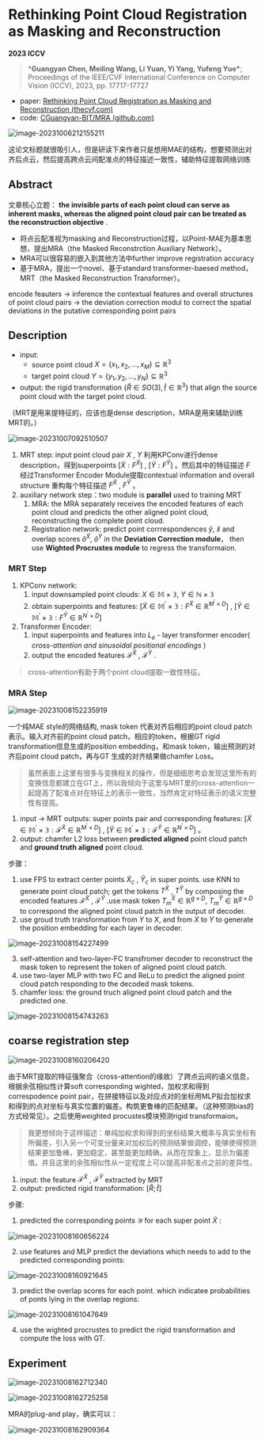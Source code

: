 # Rethinking Point Cloud Registration as Masking and Reconstruction

**2023 ICCV** 

> ***Guangyan Chen, Meiling Wang, Li Yuan, Yi Yang, Yufeng Yue\***; Proceedings of the IEEE/CVF International Conference on Computer Vision (ICCV), 2023, pp. 17717-17727

- paper: [Rethinking Point Cloud Registration as Masking and Reconstruction (thecvf.com)](https://openaccess.thecvf.com/content/ICCV2023/papers/Chen_Rethinking_Point_Cloud_Registration_as_Masking_and_Reconstruction_ICCV_2023_paper.pdf)
- code: [CGuangyan-BIT/MRA (github.com)](https://github.com/cguangyan-bit/mra)

![image-20231006212155211](https://img2023.cnblogs.com/blog/3251700/202310/3251700-20231008164000521-174267190.png)

这论文标题就很吸引人，但是研读下来作者只是想用MAE的结构，想要预测出对齐后点云，然后提高跨点云间配准点的特征描述一致性，辅助特征提取网络训练

<!--想法不错，但是我觉得这里用dense description是不是不太合适，我觉得这里用patch-based其实更方面，更合理，dense description会引入比较多的噪声-->

## Abstract

文章核心立题： **the invisible parts of each point cloud can serve as inherent masks, whereas the aligned point cloud pair can be treated as the reconstruction objective** .

- 将点云配准视为masking and Reconstruction过程，以Point-MAE为基本思想，提出MRA（the Masked Reconstrction Auxiliary Network）。
- MRA可以很容易的嵌入到其他方法中further improve registration accuracy
- 基于MRA，提出一个novel、基于standard transformer-baesed method，MRT（the Masked Reconstruction Transformer）。

encode feauters -> inference the contextual features and overall structures of point cloud pairs -> the deviation correction modul to correct the spatial deviations in the putative corresponding point pairs

## Description

- input:
  - source point cloud $X = \{x_1, x_2, …,x_M\} \subseteq \mathbb{R}^3$
  - target point cloud $Y = \{y_1, y_2, …, y_N\} \subseteq \mathbb{R}^3$ 
- output: the rigid transformation $\{\hat{R} \in SO(3), \hat{t} \in \mathbb{R}^3\}$ that align the source point cloud with the target point cloud.

（MRT是用来提特征的，应该也是dense description，MRA是用来辅助训练MRT的。）

![image-20231007092510507](https://img2023.cnblogs.com/blog/3251700/202310/3251700-20231008164002201-1296592879.png)

1. MRT step: input point cloud pair $X$ , $Y$ 利用KPConv进行dense description，得到superpoints $[\widetilde{X}:F^{\widetilde{X}}]$ ,  $[\widetilde{Y}:F^{\widetilde{Y}}]$ 。然后其中的特征描述 $F$ 经过Transformer Encoder Module提取contextual information and overall structure 重构每个特征描述 $F^{\widetilde{X}}$ , $F^{\widetilde{Y}}$ 。
2. auxiliary network step：two module is **parallel** used to training MRT
   1. MRA: the MRA separately receives the encoded features of each point cloud and predicts the other aligned point cloud, reconstructing the complete point cloud.
   2. Registration network: predict point corrrespondences $\hat{y},\ \hat{x}$ and overlap scores $\hat{o}^{\widetilde{X}},\ \hat{o}^{\widetilde{Y}}$ in the **Deviation Correction module**， then use **Wighted Procrustes module** to regress the transformaion.

### MRT Step

1. KPConv network:
   1. input downsampled point clouds: $X \in \mathbb{M \times 3}$, $Y \in \mathbb{N \times 3}$
   2. obtain superpoints and features: $[\widetilde{X} \in \mathbb{M^{'} \times 3}:F^{\widetilde{X}}\in \mathbb{R}^{M^{'} \times D}]$ , $[\widetilde{Y} \in \mathbb{M^{'} \times 3}:F^{\widetilde{Y}}\in \mathbb{R}^{N^{'} \times D}]$ 
2. Transformer Encoder:
   1. input superpoints and features into $L_e$ - layer transformer encoder( *cross-attention and sinusoidal positional encodings* )
   2. output the encoded features $\mathcal{F}^{\widetilde{X}}$ , $\mathcal{F}^{\widetilde{Y}}$ .

> cross-attention有助于两个point cloud提取一致性特征。

### MRA Step

![image-20231008152235919](https://img2023.cnblogs.com/blog/3251700/202310/3251700-20231008164003074-1732564883.png)

一个纯MAE style的网络结构, mask token 代表对齐后相应的point cloud patch表示。输入对齐前的point cloud patch，相应的token，根据GT rigid transformation信息生成的position embedding，和mask token，输出预测的对齐后point cloud patch，再与GT 生成的对齐结果做chamfer Loss。

> 虽然表面上这里有很多与变换相关的操作，但是细细思考会发现这里所有的变换信息都建立在GT上，所以我倾向于这里与MRT里的cross-attention一起提高了配准点对在特征上的表示一致性，当然肯定对特征表示的语义完整性有提高。

1. input -> MRT outputs: super points pair and corresponding features:  $[\widetilde{X} \in \mathbb{M^{'} \times 3}:\mathcal{F}^{\widetilde{X}}\in \mathbb{R}^{M^{'} \times D}]$ , $[\widetilde{Y} \in \mathbb{M^{'} \times 3}:\mathcal{F}^{\widetilde{Y}}\in \mathbb{R}^{N^{'} \times D}]$  。
2. output: chamfer L2 loss between **predicted aligned** point cloud patch and **ground truth aligned** point cloud. 

步骤：

1. use FPS to extract center points $\widetilde{X}_c$ , $\widetilde{Y}_c$ in super points. use KNN to generate point cloud patch; get the tokens $T^{\widetilde{X}}$ , $T^{\widetilde{Y}}$ by composing the encoded features $\mathcal{F}^{\widetilde{X}}$ , $\mathcal{F}^{\widetilde{Y}}$ .use mask token $T^{\widetilde{X}}_m ∈ \mathbb{R}^{g×D}$, $T^{\widetilde{Y}}_m ∈ \mathbb{R}^{g×D}$ to correspond the aligned point cloud patch in the output of decoder.
2. use groud truth transformation from $Y$ to $X$, and from $X$ to $Y$ to generate the position embedding for each layer in decoder.

![image-20231008154227499](https://img2023.cnblogs.com/blog/3251700/202310/3251700-20231008164003540-646244464.png)

3. self-attention and two-layer-FC transfromer decoder to reconstruct the mask token to represent the token of aligned point cloud patch.
4. use two-layer MLP with two FC and ReLu to predict the aligned point cloud patch responding to the decoded mask tokens.
5. chamfer loss: the ground  truch aligned point cloud patch and the predicted one.

![image-20231008154743263](https://img2023.cnblogs.com/blog/3251700/202310/3251700-20231008164004063-1212308486.png)

## coarse registration step

![image-20231008160206420](https://img2023.cnblogs.com/blog/3251700/202310/3251700-20231008164004631-186373352.png)

由于MRT提取的特征强聚合（cross-attention的缘故）了跨点云间的语义信息，根据余弦相似性计算soft corresponding wighted，加权求和得到correspodence point pair，在拼接特征以及对应点对的坐标用MLP拟合加权求和得到的点对坐标与真实位置的偏差。构筑更鲁棒的匹配结果。（这种预测bias的方式经常见）。之后使用weighted procustes模块预测rigid transformaion。

> 我更想倾向于这样描述：单纯加权求和得到的坐标结果大概率与真实坐标有所偏差，引入另一个可变分量来对加权后的预测结果做调控，能够使得预测结果更加鲁棒，更加稳定，甚至能更加精确，从而在现象上，显示为偏差值。并且这里的余弦相似性从一定程度上可以提高非配准点之前的差异性。

1. input: the feature $\mathcal{F}^{\widetilde{X}}$ , $\mathcal{F}^{\widetilde{Y}}$ extracted by MRT
2. output: predicted rigid transformation: $[\hat{R}; \hat{t}]$ 

步骤: 

1. predicted the corresponding points $\mathcal{Y}$ for each super point $\widetilde{X}$ : 

![image-20231008160656224](https://img2023.cnblogs.com/blog/3251700/202310/3251700-20231008164005023-1476485887.png)

2. use features and MLP predict the deviations which needs to add to the predicted corresponding points:

![image-20231008160921645](https://img2023.cnblogs.com/blog/3251700/202310/3251700-20231008164005440-1160114475.png)

3. predict the overlap scores for each point. which indicatee probabilities of ponts lying in the overlap regions: 

![image-20231008161047649](https://img2023.cnblogs.com/blog/3251700/202310/3251700-20231008164005941-440293513.png)

4. use the wighted procrustes to predict the rigid transformation and compute the loss with GT.

## Experiment

![image-20231008162712340](https://img2023.cnblogs.com/blog/3251700/202310/3251700-20231008164006480-1490192036.png)

![image-20231008162725258](https://img2023.cnblogs.com/blog/3251700/202310/3251700-20231008164007160-1890505608.png)

MRA的plug-and play，确实可以：

![image-20231008162909364](https://img2023.cnblogs.com/blog/3251700/202310/3251700-20231008164007641-647509017.png)

